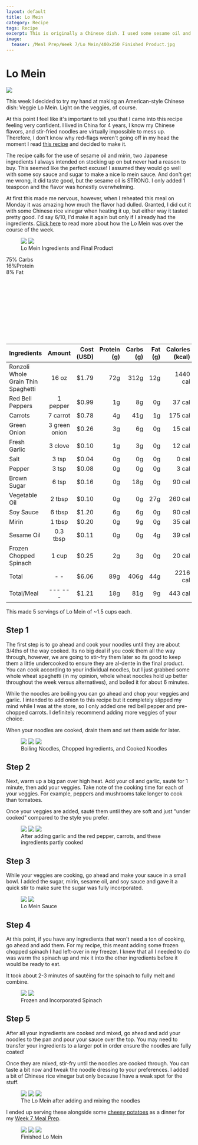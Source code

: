 ```yaml
---
layout: default
title: Lo Mein
category: Recipe
tags: Recipe
excerpt: This is originally a Chinese dish. I used some sesame oil and now its Japanese Lo Mein... Eeek 
image:
  teaser: /Meal Prep/Week 7/Lo Mein/400x250 Finished Product.jpg
---
```


# Lo Mein

<img src="{{ site.url }}/images/Meal Prep/Week 7/Lo Mein/Finished Product3.jpg">

This week I decided to try my hand at making an American-style Chinese dish: Veggie Lo Mein. Light on the veggies, of course. 

At this point I feel like it's important to tell you that I came into this recipe feeling very confident. I lived in China for 4 years, I know my Chinese flavors, and stir-fried noodles are virtually impossible to mess up. Therefore, I don't know why red-flags weren't going off in my head the moment I read <a href="https://therecipecritic.com/2016/10/20-minute-vegetable-lo-mein/" target="_blank"> this recipe</a> and decided to make it. 

The recipe calls for the use of sesame oil and mirin, two Japanese ingredients I always intended on stocking up on but never had a reason to buy. This seemed like the perfect excuse! I assumed they would go well with some soy sauce and sugar to make a nice lo mein sauce. And don't get me wrong, it did taste good, but the sesame oil is STRONG. I only added 1 teaspoon and the flavor was honestly overwhelming.

At first this made me nervous, however, when I reheated this meal on Monday it was amazing how much the flavor had dulled. Granted, I did cut it with some Chinese rice vinegar when heating it up, but either way it tasted pretty good. I'd say 6/10, I'd make it again but only if I already had the ingredients. [Click here](http://underwriteyourlife.com/meal%20prep/Week7Evaluation/) to read more about how the Lo Mein was over the course of the week. 

<figure class="half">
  <img src="{{ site.url }}/images/Meal Prep/Week 7/Lo Mein/0 Ingredients.jpg">
  <img src="{{ site.url }}/images/Meal Prep/Week 7/Lo Mein/0.5 Finished Product2.jpg">
	<figcaption>Lo Mein Ingredients and Final Product</figcaption>
</figure>
<div class="c100 p75 big">
  <span>75% Carbs </span>
  <div class="slice">
    <div class="bar"></div>
    <div class="fill"></div>
  </div>
</div>

<div class="c100 p16 big">
  <span>16%Protein </span>
  <div class="slice">
    <div class="bar"></div>
    <div class="fill"></div>
  </div>
</div>

<div class="c100 p8 big">
  <span>8% Fat </span>
  <div class="slice">
    <div class="bar"></div>
    <div class="fill"></div>
  </div>
</div>

<br>
<br />
<br>
<br />
<br>
<br />
<br>
<br />
<br>
<br />

|	**Ingredients**	|	**Amount**		|	 **Cost (USD)** 	|	**Protein (g)**	|	**Carbs (g)**	|	**Fat (g)**	|	**Calories (kcal)**
|	:----------	|	:----------:		|	 ---------: 	|	 ---------: 	|	 ---------: 	|	 ---------: 	|	 ---------: 
|	Ronzoli Whole Grain Thin Spaghetti 	|	16	oz	|	 $1.79 	|	72g	|	312g	|	12g	|	1440 cal
|	Red Bell Peppers	|	1	pepper	|	 $0.99 	|	1g	|	8g	|	0g	|	37 cal
|	Carrots	|	7	carrot	|	 $0.78 	|	4g	|	41g	|	1g	|	175 cal
|	Green Onion	|	3	green onion	|	 $0.26 	|	3g	|	6g	|	0g	|	15 cal
|	Fresh Garlic	|	3	clove	|	 $0.10 	|	1g	|	3g	|	0g	|	12 cal
|	Salt	|	3	tsp	|	 $0.04 	|	0g	|	0g	|	0g	|	0 cal
|	Pepper	|	3	tsp	|	 $0.08 	|	0g	|	0g	|	0g	|	3 cal
|	Brown Sugar	|	6	tsp	|	 $0.16 	|	0g	|	18g	|	0g	|	90 cal
|	Vegetable Oil	|	2	tbsp	|	 $0.10 	|	0g	|	0g	|	27g	|	260 cal
|	Soy Sauce	|	6	tbsp	|	 $1.20 	|	6g	|	6g	|	0g	|	90 cal
|	Mirin	|	1	tbsp	|	 $0.20 	|	0g	|	9g	|	0g	|	35 cal
|	Sesame Oil	|	0.3	tbsp	|	 $0.11 	|	0g	|	0g	|	4g	|	39 cal
|	Frozen Chopped Spinach	|	1	cup	|	 $0.25 	|	2g	|	3g	|	0g	|	20 cal
|	Total	|	-	-	|	 $6.06 	|	89g	|	406g	|	44g	|	2216 cal
|	Total/Meal	|	---	---	|	 $1.21 	|	18g	|	81g	|	9g	|	443 cal


This made 5 servings of Lo Mein of ~1.5 cups each. 


<h2> Step 1 </h2>

The first step is to go ahead and cook your noodles until they are about 3/4ths of the way cooked. Its no big deal if you cook them all the way through, however, we are going to stir-fry them later so its good to keep them a little undercooked to ensure they are al-dente in the final product. You can cook according to your individual noodles, but I just grabbed some whole wheat spaghetti (in my opinion, whole wheat noodles hold up better throughout the week versus alternatives), and boiled it for about 6 minutes. 

While the noodles are boiling you can go ahead and chop your veggies and garlic. I intended to add onion to this recipe but it completely slipped my mind while I was at the store, so I only added one red bell pepper and pre-chopped carrots. I definitely recommend adding more veggies of your choice. 

When your noodles are cooked, drain them and set them aside for later. 

<figure class="third">
  <img src="{{ site.url }}/images/Meal Prep/Week 7/Lo Mein/1 Boiling Noodles.jpg">
  <img src="{{ site.url }}/images/Meal Prep/Week 7/Lo Mein/1.5 Chopped.jpg">
  <img src="{{ site.url }}/images/Meal Prep/Week 7/Lo Mein/1.7 Cooked Noodles.jpg">
	<figcaption> Boiling Noodles, Chopped Ingredients, and Cooked Noodles </figcaption>
</figure>


<h2> Step 2 </h2>

Next, warm up a big pan over high heat. Add your oil and garlic, sauté for 1 minute, then add your veggies. Take note of the cooking time for each of your veggies. For example, peppers and mushrooms take longer to cook than tomatoes. 

Once your veggies are added, sauté them until they are soft and just "under cooked" compared to the style you prefer. 

<figure class="third">
  <img src="{{ site.url }}/images/Meal Prep/Week 7/Lo Mein/2 Garlic and Pepper.jpg">
  <img src="{{ site.url }}/images/Meal Prep/Week 7/Lo Mein/2.3 Mixed Carrots.jpg">
  <img src="{{ site.url }}/images/Meal Prep/Week 7/Lo Mein/2.5 Cooked Carrots.jpg">
	<figcaption> After adding garlic and the red pepper, carrots, and these ingredients partly cooked </figcaption>
</figure>

<h2> Step 3 </h2>

While your veggies are cooking, go ahead and make your sauce in a small bowl. I added the sugar, mirin, sesame oil, and soy sauce and gave it a quick stir to make sure the sugar was fully incorporated. 

<figure class="half">
  <img src="{{ site.url }}/images/Meal Prep/Week 7/Lo Mein/3 Sauce2.jpg">
  <img src="{{ site.url }}/images/Meal Prep/Week 7/Lo Mein/3.5 Sauce.jpg">
	<figcaption> Lo Mein Sauce </figcaption>
</figure>

<h2> Step 4 </h2>

At this point, if you have any ingredients that won't need a ton of cooking, go ahead and add them. For my recipe, this meant adding some frozen chopped spinach I had left-over in my freezer. I knew that all I needed to do was warm the spinach up and mix it into the other ingredients before it would be ready to eat. 

It took about 2-3 minutes of sautéing for the spinach to fully melt and combine. 

<figure class="half">
  <img src="{{ site.url }}/images/Meal Prep/Week 7/Lo Mein/4 Added Spinach.jpg">
  <img src="{{ site.url }}/images/Meal Prep/Week 7/Lo Mein/4.5 Mixed Spinach.jpg">
	<figcaption> Frozen and Incorporated Spinach </figcaption>
</figure>

<h2> Step 5 </h2>

After all your ingredients are cooked and mixed, go ahead and add your noodles to the pan and pour your sauce over the top. You may need to transfer your ingredients to a larger pot in order ensure the noodles are fully coated!

Once they are mixed, stir-fry until the noodles are cooked through. You can taste a bit now and tweak the noodle dressing to your preferences. I added a bit of Chinese rice vinegar but only because I have a weak spot for the stuff. 

<figure class="third">
  <img src="{{ site.url }}/images/Meal Prep/Week 7/Lo Mein/5 Added Noodles.jpg">
  <img src="{{ site.url }}/images/Meal Prep/Week 7/Lo Mein/5.3 Mixed Noodles1.jpg">
  <img src="{{ site.url }}/images/Meal Prep/Week 7/Lo Mein/5.5 Mixed Noodles3.jpg">
	<figcaption> The Lo Mein after adding and mixing the noodles </figcaption>
</figure>

I ended up serving these alongside some [cheesy potatoes](http://underwriteyourlife.com/recipe/CheesyPotatoes/) as a dinner for my [Week 7 Meal Prep](http://underwriteyourlife.com/meal%20prep/Week7/). 

<figure class="third">
  <img src="{{ site.url }}/images/Meal Prep/Week 7/Lo Mein/6 Finished Product5.jpg">
  <img src="{{ site.url }}/images/Meal Prep/Week 7/Lo Mein/6.3 Finished Product4.jpg">
  <img src="{{ site.url }}/images/Meal Prep/Week 7/Lo Mein/6.5 Finished Product1.jpg">
	<figcaption> Finished Lo Mein </figcaption>
</figure>
